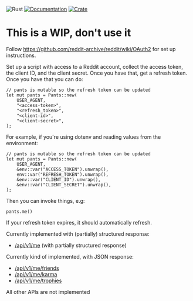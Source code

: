 ![Rust](https://github.com/tobymurray/mr_splashy_pants/workflows/Rust/badge.svg)
[![Documentation](https://img.shields.io/badge/documentation-available-green.svg)](https://docs.rs/crate/mr_splashy_pants/)
[![Crate](https://img.shields.io/crates/v/mr_splashy_pants.svg)](https://crates.io/crates/mr_splashy_pants)

# This is a WIP, don't use it
Follow https://github.com/reddit-archive/reddit/wiki/OAuth2 for set up instructions.

Set up a script with access to a Reddit account, collect the access token, the client ID, and the client secret. Once you have that, get a refresh token. Once you have that you can do:

```
// pants is mutable so the refresh token can be updated
let mut pants = Pants::new(
    USER_AGENT,
    "<access-token>",
    "<refresh_token>",
    "<client-id>",
    "<client-secret>",
);
```
For example, if you're using dotenv and reading values from the environment:
```
// pants is mutable so the refresh token can be updated
let mut pants = Pants::new(
    USER_AGENT,
    &env::var("ACCESS_TOKEN").unwrap(),
    env::var("REFRESH_TOKEN").unwrap(),
    &env::var("CLIENT_ID").unwrap(),
    &env::var("CLIENT_SECRET").unwrap(),
);
```
Then you can invoke things, e.g:

```
pants.me()
```

If your refresh token expires, it should automatically refresh.

Currently implemented with (partially) structured response:
- [/api/v1/me](https://www.reddit.com/dev/api#GET_api_v1_me) (with partially structured response)

Currently kind of implemented, with JSON response:
- [/api/v1/me/friends](https://www.reddit.com/dev/api#GET_api_v1_me_friends)
- [/api/v1/me/karma](https://www.reddit.com/dev/api#GET_api_v1_me_karma)
- [/api/v1/me/trophies](https://www.reddit.com/dev/api#GET_api_v1_me_trophies)

All other APIs are not implemented